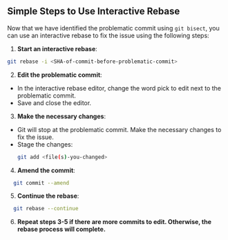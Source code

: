 ## Simple Steps to Use Interactive Rebase

Now that we have identified the problematic commit using `git bisect`, you can use an interactive rebase to fix the issue using the following steps:

1. **Start an interactive rebase**:
  ```sh
  git rebase -i <SHA-of-commit-before-problematic-commit>
  ```
2. **Edit the problematic commit**:
  - In the interactive rebase editor, change the word pick to edit next to the problematic commit.
  - Save and close the editor.
3. **Make the necessary changes**:
  - Git will stop at the problematic commit. Make the necessary changes to fix the issue.
  - Stage the changes:
    ```sh
    git add <file(s)-you-changed>
    ```
4. **Amend the commit**:
  ```sh
    git commit --amend
  ```
5. **Continue the rebase**:
  ```sh
    git rebase --continue
  ```
6. **Repeat steps 3-5 if there are more commits to edit. Otherwise, the rebase process will complete.**